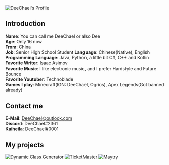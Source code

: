 ![DeeChael's Profile](https://github-readme-stats.vercel.app/api?username=DeeChael&show_icons=true&theme=radical)
## Introduction
**Name**: You can call me DeeChael or also Dee\
**Age**: Only 16 now\
**From**: China\
**Job**: Senior High School Student
**Language**: Chinese(Native), English\
**Programming Language**: Java, Python, a little bit C#, C++ and Kotlin\
**Favorite Writer**: Isaac Asimov\
**Favorite Music**: I like electronic music, and I prefer Hardstyle and Future Bounce\
**Favorite Youtuber**: Technoblade\
**Games I play**: Minecraft(IGN: DeeChael, Ogrios), Apex Legends(Got banned already)

## Contact me
**E-Mail**: DeeChael@outlook.com\
**Discor**d: DeeChael#2361\
**Kaiheila**: DeeChael#0001

## My projects
[![Dynamic Class Generator](https://github-readme-stats.vercel.app/api/pin/?username=TheOthers-SMP-Project&repo=DynamicClassGenerator&theme=radical)]([https://github.com/anuraghazra/github-readme-stats](https://github.com/TheOthers-SMP-Project/DynamicClassGenerator))
[![TicketMaster](https://github-readme-stats.vercel.app/api/pin/?username=DeeChael&repo=TicketMaster&theme=radical)]([https://github.com/anuraghazra/github-readme-stats](https://github.com/DeeChael/TicketMaster))
[![Maytry](https://github-readme-stats.vercel.app/api/pin/?username=DeeChael&repo=Maytry&theme=radical)]([https://github.com/anuraghazra/github-readme-stats](https://github.com/DeeChael/Maytry))

